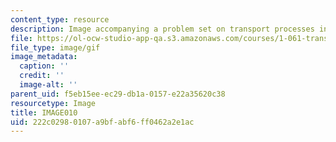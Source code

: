 ```yaml
---
content_type: resource
description: Image accompanying a problem set on transport processes in the environment.
file: https://ol-ocw-studio-app-qa.s3.amazonaws.com/courses/1-061-transport-processes-in-the-environment-fall-2008/222c02980107a9bfabf6ff0462a2e1ac_IMAGE010.GIF
file_type: image/gif
image_metadata:
  caption: ''
  credit: ''
  image-alt: ''
parent_uid: f5eb15ee-ec29-db1a-0157-e22a35620c38
resourcetype: Image
title: IMAGE010
uid: 222c0298-0107-a9bf-abf6-ff0462a2e1ac
---
```

